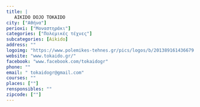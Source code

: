 ```yaml
---
title: |
   AIKIDO DOJO TOKAIDO
city: ["Αθήνα"]
perioxi: ["Μοναστηράκι"]
categories: ["Πολεμικές τέχνες"]
subcategories: [Aikido]
address: ""
logoimg: "https://www.polemikes-tehnes.gr/pics/logos/b/201389161436679.jpg"
website: "www.tokaido.gr/"
facebook: "www.facebook.com/tokaidogr"
phone: ""
email: " tokaidogr@gmail.com"
courses: ""
places: [""]
rensponsibles: ""
zipcode: [""]
---
```




